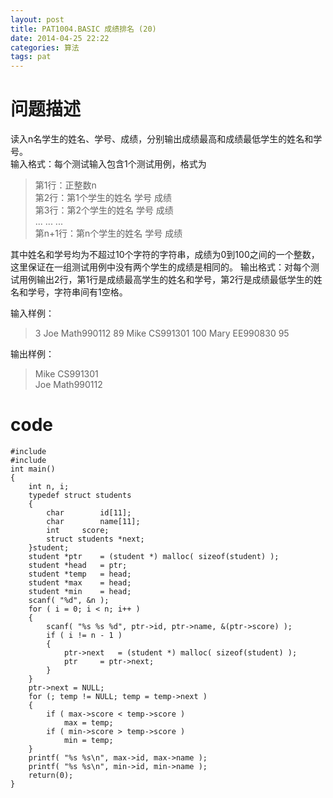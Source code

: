 ```yaml
---
layout: post
title: PAT1004.BASIC 成绩排名 (20)
date: 2014-04-25 22:22
categories: 算法
tags: pat
---
```


# 问题描述

读入n名学生的姓名、学号、成绩，分别输出成绩最高和成绩最低学生的姓名和学号。  
输入格式：每个测试输入包含1个测试用例，格式为

> 第1行：正整数n  
> 第2行：第1个学生的姓名 学号 成绩  
> 第3行：第2个学生的姓名 学号 成绩    
> ... ... ...  
> 第n+1行：第n个学生的姓名 学号 成绩

其中姓名和学号均为不超过10个字符的字符串，成绩为0到100之间的一个整数，这里保证在一组测试用例中没有两个学生的成绩是相同的。
输出格式：对每个测试用例输出2行，第1行是成绩最高学生的姓名和学号，第2行是成绩最低学生的姓名和学号，字符串间有1空格。

输入样例：
> 3
> Joe Math990112 89
> Mike CS991301 100
> Mary EE990830 95

输出样例：
> Mike CS991301  
> Joe Math990112
> 


# code
<pre><code>#include <stdio.h>
#include <stdlib.h>
int main()
{
	int n, i;
	typedef struct students
	{
		char		id[11];
		char		name[11];
		int		score;
		struct students *next;
	}student;
	student *ptr	= (student *) malloc( sizeof(student) );
	student *head	= ptr;
	student *temp	= head;
	student *max	= head;
	student *min	= head;
	scanf( "%d", &n );
	for ( i = 0; i < n; i++ )
	{
		scanf( "%s %s %d", ptr->id, ptr->name, &(ptr->score) );
		if ( i != n - 1 )
		{
			ptr->next	= (student *) malloc( sizeof(student) );
			ptr		= ptr->next;
		}
	}
	ptr->next = NULL;
	for (; temp != NULL; temp = temp->next )
	{
		if ( max->score < temp->score )
			max = temp;
		if ( min->score > temp->score )
			min = temp;
	}
	printf( "%s %s\n", max->id, max->name );
	printf( "%s %s\n", min->id, min->name );
	return(0);
}</code></pre>

